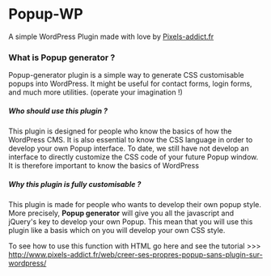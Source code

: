 # Popup-WP<br>
A simple WordPress Plugin made with love by <a href="http://www.pixels-addict.fr/">Pixels-addict.fr</a><br>
<h3>What is Popup generator ?</h3>
Popup-generator plugin is a simple way to generate CSS customisable popups into WordPress. 
It might be useful for contact forms, login forms, and much more utilities. (operate your imagination !)<br>
<h5>Who should use this plugin ?</h5>
This plugin is designed for people who know the basics of how the WordPress CMS. It is also essential to know the CSS language in order to develop your own Popup interface. To date, we still have not develop an interface to directly customize the CSS code of your future Popup window. It is therefore important to know the basics of WordPress<br>
<h5>Why this plugin is fully customisable ?</h5>
This plugin is made for people who wants to develop their own popup style. More precisely, <strong>Popup generator</strong> will give you all the javascript and jQuery's key to develop your own Popup. This mean that you will use this plugin like a basis which on you will develop your own CSS style.<br> 

To see how to use this function with HTML go here and see the tutorial >>> <http://www.pixels-addict.fr/web/creer-ses-propres-popup-sans-plugin-sur-wordpress/>

